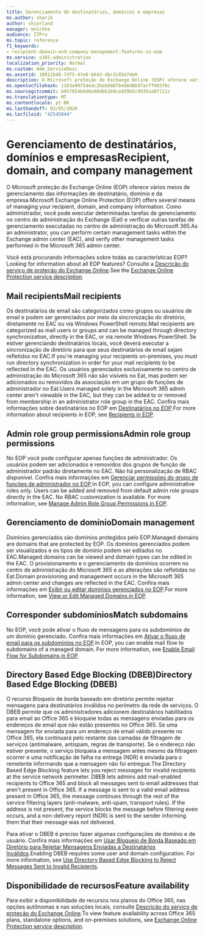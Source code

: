 ```yaml
---
title: Gerenciamento de destinatários, domínios e empresas
ms.author: sharik
author: skjerland
manager: mnirkhe
audience: ITPro
ms.topic: reference
f1_keywords:
- recipient-domain-and-company-management-features-in-eop
ms.service: o365-administration
localization_priority: Normal
ms.custom: Adm_ServiceDesc
ms.assetid: 10812b48-7df5-47e9-b643-dbc3c85d7de0
description: O Microsoft proteção do Exchange Online (EOP) oferece vários meios de gerenciamento das informações de destinatário, domínio e da empresa. Como administrador, você pode executar determinadas tarefas de gerenciamento no centro de administração do Exchange (Eat) e verificar outras tarefas de gerenciamento executadas no centro de administração do Microsoft 365.
ms.openlocfilehash: 1183a90754edc2bab698fb4d8d8b97acff90370c
ms.sourcegitcommit: b957054b6d0a96dbb2b9ced39b5c9935aa07111c
ms.translationtype: MT
ms.contentlocale: pt-BR
ms.lasthandoff: 03/05/2020
ms.locfileid: "42545844"
---
```

# <a name="recipient-domain-and-company-management"></a><span data-ttu-id="db8b5-104">Gerenciamento de destinatários, domínios e empresas</span><span class="sxs-lookup"><span data-stu-id="db8b5-104">Recipient, domain, and company management</span></span>

<span data-ttu-id="db8b5-105">O Microsoft proteção do Exchange Online (EOP) oferece vários meios de gerenciamento das informações de destinatário, domínio e da empresa.</span><span class="sxs-lookup"><span data-stu-id="db8b5-105">Microsoft Exchange Online Protection (EOP) offers several means of managing your recipient, domain, and company information.</span></span> <span data-ttu-id="db8b5-106">Como administrador, você pode executar determinadas tarefas de gerenciamento no centro de administração do Exchange (Eat) e verificar outras tarefas de gerenciamento executadas no centro de administração do Microsoft 365.</span><span class="sxs-lookup"><span data-stu-id="db8b5-106">As an administrator, you can perform certain management tasks within the Exchange admin center (EAC), and verify other management tasks performed in the Microsoft 365 admin center.</span></span>
  
<span data-ttu-id="db8b5-107">Você está procurando informações sobre todas as características EOP?</span><span class="sxs-lookup"><span data-stu-id="db8b5-107">Looking for information about all EOP features?</span></span> <span data-ttu-id="db8b5-108">Consulte a [Descrição do serviço de proteção do Exchange Online](exchange-online-protection-service-description.md).</span><span class="sxs-lookup"><span data-stu-id="db8b5-108">See the [Exchange Online Protection service description](exchange-online-protection-service-description.md).</span></span>
  
## <a name="mail-recipients"></a><span data-ttu-id="db8b5-109">Mail recipients</span><span class="sxs-lookup"><span data-stu-id="db8b5-109">Mail recipients</span></span>

<span data-ttu-id="db8b5-110">Os destinatários de email são categorizados como grupos ou usuários de email e podem ser gerenciados por meio da sincronização do diretório, diretamente no EAC ou via Windows PowerShell remoto.</span><span class="sxs-lookup"><span data-stu-id="db8b5-110">Mail recipients are categorized as mail users or groups and can be managed through directory synchronization, directly in the EAC, or via remote Windows PowerShell.</span></span> <span data-ttu-id="db8b5-111">Se estiver gerenciando destinatários locais, você deverá executar a sincronização de diretório para que seus destinatários de email sejam refletidos no EAC.</span><span class="sxs-lookup"><span data-stu-id="db8b5-111">If you're managing your recipients on-premises, you must run directory synchronization in order for your mail recipients to be reflected in the EAC.</span></span> <span data-ttu-id="db8b5-112">Os usuários gerenciados exclusivamente no centro de administração do Microsoft 365 não são visíveis no Eat, mas podem ser adicionados ou removidos da associação em um grupo de funções de administrador no Eat.</span><span class="sxs-lookup"><span data-stu-id="db8b5-112">Users managed solely in the Microsoft 365 admin center aren't viewable in the EAC, but they can be added to or removed from membership in an administrator role group in the EAC.</span></span> <span data-ttu-id="db8b5-113">Confira mais informações sobre destinatários no EOP em [Destinatários no EOP](https://go.microsoft.com/fwlink/p/?LinkId=280011).</span><span class="sxs-lookup"><span data-stu-id="db8b5-113">For more information about recipients in EOP, see [Recipients in EOP](https://go.microsoft.com/fwlink/p/?LinkId=280011).</span></span>
  
## <a name="admin-role-group-permissions"></a><span data-ttu-id="db8b5-114">Admin role group permissions</span><span class="sxs-lookup"><span data-stu-id="db8b5-114">Admin role group permissions</span></span>

<span data-ttu-id="db8b5-p105">No EOP você pode configurar apenas funções de administrador. Os usuários podem ser adicionados e removidos dos grupos de função de administrador padrão diretamente no EAC. Não há personalização de RBAC disponível. Confira mais informações em [Gerenciar permissões do grupo de funções de administrador no EOP](https://go.microsoft.com/fwlink/p/?LinkId=282238).</span><span class="sxs-lookup"><span data-stu-id="db8b5-p105">In EOP, you can configure administrative roles only. Users can be added and removed from default admin role groups directly in the EAC. No RBAC customization is available. For more information, see [Manage Admin Role Group Permissions in EOP](https://go.microsoft.com/fwlink/p/?LinkId=282238).</span></span>
  
## <a name="domain-management"></a><span data-ttu-id="db8b5-119">Gerenciamento de domínio</span><span class="sxs-lookup"><span data-stu-id="db8b5-119">Domain management</span></span>

<span data-ttu-id="db8b5-120">Domínios gerenciados são domínios protegidos pelo EOP.</span><span class="sxs-lookup"><span data-stu-id="db8b5-120">Managed domains are domains that are protected by EOP.</span></span> <span data-ttu-id="db8b5-121">Os domínios gerenciados podem ser visualizados e os tipos de domínio podem ser editados no EAC.</span><span class="sxs-lookup"><span data-stu-id="db8b5-121">Managed domains can be viewed and domain types can be edited in the EAC.</span></span> <span data-ttu-id="db8b5-122">O provisionamento e o gerenciamento de domínios ocorrem no centro de administração do Microsoft 365 e as alterações são refletidas no Eat.</span><span class="sxs-lookup"><span data-stu-id="db8b5-122">Domain provisioning and management occurs in the Microsoft 365 admin center and changes are reflected in the EAC.</span></span> <span data-ttu-id="db8b5-123">Confira mais informações em [Exibir ou editar domínios gerenciados no EOP](https://go.microsoft.com/fwlink/p/?LinkId=282239).</span><span class="sxs-lookup"><span data-stu-id="db8b5-123">For more information, see [View or Edit Managed Domains in EOP](https://go.microsoft.com/fwlink/p/?LinkId=282239).</span></span>
  
## <a name="match-subdomains"></a><span data-ttu-id="db8b5-124">Corresponder subdomínios</span><span class="sxs-lookup"><span data-stu-id="db8b5-124">Match subdomains</span></span>

<span data-ttu-id="db8b5-p107">No EOP, você pode ativar o fluxo de mensagens para os subdomínios de um domínio gerenciado. Confira mais informações em [Ativar o fluxo de email para os subdomínios no EOP](https://go.microsoft.com/fwlink/p/?LinkId=397213).</span><span class="sxs-lookup"><span data-stu-id="db8b5-p107">In EOP, you can enable mail flow to subdomains of a managed domain. For more information, see [Enable Email Flow for Subdomains in EOP](https://go.microsoft.com/fwlink/p/?LinkId=397213).</span></span> 
  
## <a name="directory-based-edge-blocking-dbeb"></a><span data-ttu-id="db8b5-127">Directory Based Edge Blocking (DBEB)</span><span class="sxs-lookup"><span data-stu-id="db8b5-127">Directory Based Edge Blocking (DBEB)</span></span>

<span data-ttu-id="db8b5-p108">O recurso Bloqueio de borda baseado em diretório permite rejeitar mensagens para destinatários inválidos no perímetro da rede de serviços. O DBEB permite que os administradores adicionem destinatários habilitados para email ao Office 365 e bloqueie todas as mensagens enviadas para os endereços de email que não estão presentes no Office 365. Se uma mensagem for enviada para um endereço de email válido presente no Office 365, ela continuará pelo restante das camadas de filtragem de serviços (antimalware, antispam, regras de transporte). Se o endereço não estiver presente, o serviço bloqueia a mensagem antes mesmo da filtragem ocorrer e uma notificação de falha na entrega (NDR) é enviada para o remetente informando que a mensagem não foi entregue.</span><span class="sxs-lookup"><span data-stu-id="db8b5-p108">The Directory Based Edge Blocking feature lets you reject messages for invalid recipients at the service network perimeter. DBEB lets admins add mail-enabled recipients to Office 365 and block all messages sent to email addresses that aren't present in Office 365. If a message is sent to a valid email address present in Office 365, the message continues through the rest of the service filtering layers (anti-malware, anti-spam, transport rules). If the address is not present, the service blocks the message before filtering even occurs, and a non-delivery report (NDR) is sent to the sender informing them that their message was not delivered.</span></span> 
  
<span data-ttu-id="db8b5-p109">Para ativar o DBEB é preciso fazer algumas configurações de domínio e de usuário. Confira mais informações em [Usar Bloqueio de Borda Baseado em Diretório para Rejeitar Mensagens Enviadas a Destinatários Inválidos](https://go.microsoft.com/fwlink/p/?LinkId=390676).</span><span class="sxs-lookup"><span data-stu-id="db8b5-p109">Enabling DBEB requires some user and domain configuration. For more information, see [Use Directory Based Edge Blocking to Reject Messages Sent to Invalid Recipients](https://go.microsoft.com/fwlink/p/?LinkId=390676).</span></span>
  
## <a name="feature-availability"></a><span data-ttu-id="db8b5-134">Disponibilidade de recursos</span><span class="sxs-lookup"><span data-stu-id="db8b5-134">Feature availability</span></span>

<span data-ttu-id="db8b5-135">Para exibir a disponibilidade de recursos nos planos do Office 365, nas opções autônomas e nas soluções locais, consulte [Descrição do serviço de proteção do Exchange Online](exchange-online-protection-service-description.md).</span><span class="sxs-lookup"><span data-stu-id="db8b5-135">To view feature availability across Office 365 plans, standalone options, and on-premises solutions, see [Exchange Online Protection service description](exchange-online-protection-service-description.md).</span></span>
